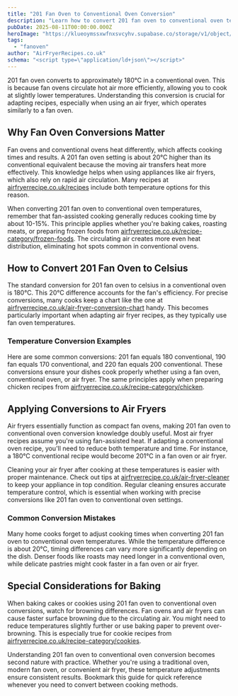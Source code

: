 ```yaml
---
title: "201 Fan Oven to Conventional Oven Conversion"
description: "Learn how to convert 201 fan oven to conventional oven temperatures easily for perfect baking results every time."
pubDate: 2025-08-11T00:00:00.000Z
heroImage: "https://klueoymssxwfnxsvcyhv.supabase.co/storage/v1/object/public/md/201-fan-oven-to-conventional-oven-conversion-6fa41e70.png"
tags:
  - "fanoven"
author: "AirFryerRecipes.co.uk"
schema: "<script type=\"application/ld+json\"></script>"
---
```


<p>201 fan oven converts to approximately 180°C in a conventional oven. This is because fan ovens circulate hot air more efficiently, allowing you to cook at slightly lower temperatures. Understanding this conversion is crucial for adapting recipes, especially when using an air fryer, which operates similarly to a fan oven.</p>

<h2>Why Fan Oven Conversions Matter</h2>
<p>Fan ovens and conventional ovens heat differently, which affects cooking times and results. A 201 fan oven setting is about 20°C higher than its conventional equivalent because the moving air transfers heat more effectively. This knowledge helps when using appliances like air fryers, which also rely on rapid air circulation. Many recipes at <a href=https://www.airfryerrecipe.co.uk/recipes>airfryerrecipe.co.uk/recipes</a> include both temperature options for this reason.</p>

<p>When converting 201 fan oven to conventional oven temperatures, remember that fan-assisted cooking generally reduces cooking time by about 10-15%. This principle applies whether you're baking cakes, roasting meats, or preparing frozen foods from <a href=https://www.airfryerrecipe.co.uk/recipe-category/frozen-foods>airfryerrecipe.co.uk/recipe-category/frozen-foods</a>. The circulating air creates more even heat distribution, eliminating hot spots common in conventional ovens.</p>

<h2>How to Convert 201 Fan Oven to Celsius</h2>
<p>The standard conversion for 201 fan oven to celsius in a conventional oven is 180°C. This 20°C difference accounts for the fan's efficiency. For precise conversions, many cooks keep a chart like the one at <a href=https://www.airfryerrecipe.co.uk/air-fryer-conversion-chart>airfryerrecipe.co.uk/air-fryer-conversion-chart</a> handy. This becomes particularly important when adapting air fryer recipes, as they typically use fan oven temperatures.</p>

<h3>Temperature Conversion Examples</h3>
<p>Here are some common conversions: 201 fan equals 180 conventional, 190 fan equals 170 conventional, and 220 fan equals 200 conventional. These conversions ensure your dishes cook properly whether using a fan oven, conventional oven, or air fryer. The same principles apply when preparing chicken recipes from <a href=https://www.airfryerrecipe.co.uk/recipe-category/chicken>airfryerrecipe.co.uk/recipe-category/chicken</a>.</p>

<h2>Applying Conversions to Air Fryers</h2>
<p>Air fryers essentially function as compact fan ovens, making 201 fan oven to conventional oven conversion knowledge doubly useful. Most air fryer recipes assume you're using fan-assisted heat. If adapting a conventional oven recipe, you'll need to reduce both temperature and time. For instance, a 180°C conventional recipe would become 201°C in a fan oven or air fryer.</p>

<p>Cleaning your air fryer after cooking at these temperatures is easier with proper maintenance. Check out tips at <a href=https://www.airfryerrecipe.co.uk/air-fryer-cleaner>airfryerrecipe.co.uk/air-fryer-cleaner</a> to keep your appliance in top condition. Regular cleaning ensures accurate temperature control, which is essential when working with precise conversions like 201 fan oven to conventional oven settings.</p>

<h3>Common Conversion Mistakes</h3>
<p>Many home cooks forget to adjust cooking times when converting 201 fan oven to conventional oven temperatures. While the temperature difference is about 20°C, timing differences can vary more significantly depending on the dish. Denser foods like roasts may need longer in a conventional oven, while delicate pastries might cook faster in a fan oven or air fryer.</p>

<h2>Special Considerations for Baking</h2>
<p>When baking cakes or cookies using 201 fan oven to conventional oven conversions, watch for browning differences. Fan ovens and air fryers can cause faster surface browning due to the circulating air. You might need to reduce temperatures slightly further or use baking paper to prevent over-browning. This is especially true for cookie recipes from <a href=https://www.airfryerrecipe.co.uk/recipe-category/cookies>airfryerrecipe.co.uk/recipe-category/cookies</a>.</p>

<p>Understanding 201 fan oven to conventional oven conversion becomes second nature with practice. Whether you're using a traditional oven, modern fan oven, or convenient air fryer, these temperature adjustments ensure consistent results. Bookmark this guide for quick reference whenever you need to convert between cooking methods.</p>